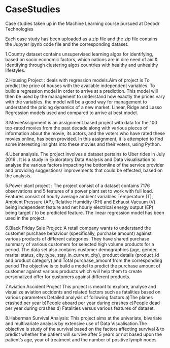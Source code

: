 # CaseStudies
Case studies taken up in the Machine Learning course pursued at  Decodr Technologies 

Each case study has been uploaded as a zip file and the zip file contains the Jupyter ipynb code file and the corresponding dataset.

1.Country dataset contains unsupervised learning algos for identifying, based on socio economic factors, which nations are in dire need of aid & identifying through clustering algos countries with healthy and unhealthy lifestyles.

2.Housing Project : deals with regression models.Aim of project is To predict the price of houses with the available independent variables. 
To build a regression model  in order to arrive at a prediction. This model will then be used by the management to understand how exactly the prices vary with the variables. 
the model will be a good way for management to understand the pricing dynamics of a new market. Linear, Ridge and Lasso Regression models used and compared to arrive at best model.

3.MovieAssignment is an assignment based project with data for the 100 top-rated movies from the past decade along with various pieces of information about the movie, its actors, and the voters who have rated these movies online, has been provided. In this assignment, it is attempted  to find some interesting insights into these movies and their voters, using Python.

4.Uber analysis. The project involves a dataset pertains to Uber rides in July 2016 . It is a study in Exploratory Data Analysis and Data visualisation to analyse the various factors impacting the bottomline of the service provider and providing suggestions/ improvements that could be effected, based on the analysis.

5.Power plant project : The project consist of a dataset contains 7176 observations and 5 features of a power plant set to work with full load. Features consist of hourly average ambient variables Temperature (T), Ambient Pressure (AP), Relative Humidity (RH) and Exhaust Vacuum (V) being independent feature and net hourly electrical energy output (EP) being target / to be predicted feature. The linear regression model has been used in the project.

6.Black Friday Sale Project:  A retail company wants to understand the customer purchase behaviour (specifically, purchase amount) against various products of different categories. They have shared purchase summary of various customers for selected high volume products for a period. The data set also contains customer demographics (age, gender, marital status, city_type, stay_in_current_city), product details (product_id and product category) and Total purchase_amount from the corresponding period
The objective is to build a model to predict the purchase amount of customer against various products which will help them to create personalized offer for customers against different products.

7.Aviation Accident Project  This project is meant to explore, analyse and visualize aviation accidents and related factors
such as fatalities based on various parameters Detailed analysis of following factors a)The planes crashed per year b)People aboard per year during crashes c)People dead per year during crashes d) Fatalities versus various features of dataset.

8.Haberman Survival Analysis: This project aims at the univariate, bivariate and multivariate analysis by extensive use of Data Visualisation.The objective is  study of the survival based on the factors affecting survival & to predict whether the patient will survive after 5 years or not based upon the patient’s age, year of treatment and the number of positive lymph nodes
 
